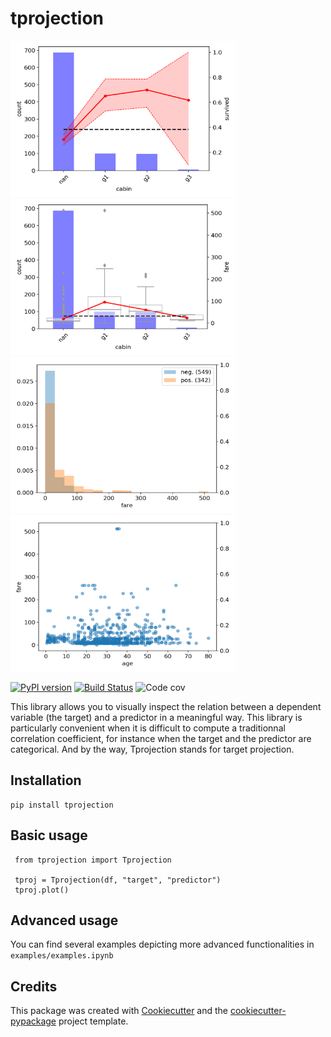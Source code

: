 # tprojection


<div class="row">

<img src="examples/survived_cabin.png" height="250" width="360">
<img src="examples/fare_cabin.png" height="250" width="360">
<img src="examples/survived_fare.png" height="250" width="360">
<img src="examples/fare_age.png" height="250" width="360">

<div class="row">
</div>


[![PyPI version](https://badge.fury.io/py/tprojection.svg)](https://badge.fury.io/py/tprojection)
[![Build Status](https://travis-ci.com/greghor/tprojection.svg?branch=master)](https://travis-ci.com/github/greghor/tprojection)
![Code cov](https://img.shields.io/codecov/c/github/greghor/tprojection)


This library allows you to visually inspect the relation between a dependent variable (the target) and a predictor in a meaningful way. This library is particularly convenient when it is difficult to compute a traditionnal correlation coefficient, for instance when the target and the predictor are categorical.
And by the way, Tprojection stands for target projection.


## Installation

    pip install tprojection

## Basic usage

     from tprojection import Tprojection

     tproj = Tprojection(df, "target", "predictor")
     tproj.plot()

## Advanced usage

You can find several examples depicting more advanced functionalities in `examples/examples.ipynb`

## Credits

This package was created with [Cookiecutter](https://github.com/audreyr/cookiecutter) and the [cookiecutter-pypackage](https://github.com/audreyr/cookiecutter-pypackage) project template.

